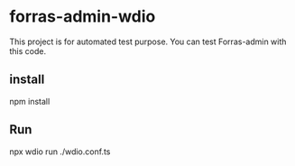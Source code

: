 # forras-admin-wdio

This project is for automated test purpose. You can test Forras-admin with this code.

## install

npm install

## Run

npx wdio run ./wdio.conf.ts 

